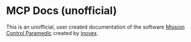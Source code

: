 # MCP Docs (unofficial)

This is an unofficial, user created documentation of the software [Mission Control Paramedic](https://www.mission-control-paramedic.de/)
created by [inovex](https://www.inovex.de/).

